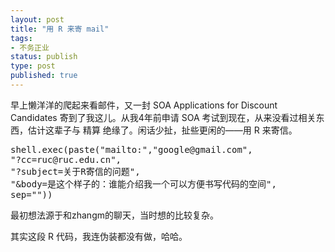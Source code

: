 ```yaml
--- 
layout: post
title: "用 R 来寄 mail"
tags: 
- 不务正业
status: publish
type: post
published: true
---
```

早上懒洋洋的爬起来看邮件，又一封 SOA Applications for Discount Candidates  寄到了我这儿。从我4年前申请 SOA 考试到现在，从来没看过相关东西，估计这辈子与 精算 绝缘了。闲话少扯，扯些更闲的——用 R 来寄信。
<pre lang="rsplus">shell.exec(paste("mailto:","google@gmail.com",
"?cc=ruc@ruc.edu.cn",
"?subject=关于R寄信的问题",
"&amp;body=是这个样子的：谁能介绍我一个可以方便书写代码的空间",
sep=""))</pre>
最初想法源于和zhangm的聊天，当时想的比较复杂。

其实这段 R 代码，我连伪装都没有做，哈哈。

